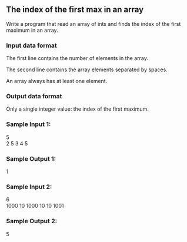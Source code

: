 ## The index of the first max in an array

Write a program that read an array of ints and finds the index of the first maximum in an array.

### Input data format

The first line contains the number of elements in the array.</br>

The second line contains the array elements separated by spaces.</br>

An array always has at least one element.

### Output data format

Only a single integer value: the index of the first maximum.

### Sample Input 1:

5</br>
2 5 3 4 5
### Sample Output 1:

1
### Sample Input 2:

6</br>
1000 10 1000 10 10 1001
### Sample Output 2:
5